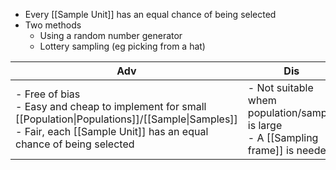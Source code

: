 - Every [[Sample Unit]] has an equal chance of being selected
- Two methods
	- Using a random number generator
	- Lottery sampling (eg picking from a hat)

| Adv | Dis |
| --- | --- |
| - Free of bias </br> - Easy and cheap to implement for small [[Population\|Populations]]/[[Sample\|Samples]] </br> - Fair, each [[Sample Unit]] has an equal chance of being selected | - Not suitable whem population/sample is large </br> - A [[Sampling frame]] is needed |
